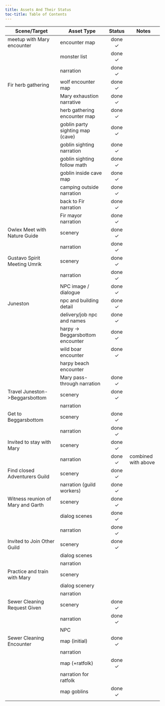 ```yaml
---
title: Assets And Their Status
toc-title: Table of Contents
---
```


| Scene/Target                      | Asset Type                       | Status | Notes               |
|-----------------------------------|----------------------------------|:------:|---------------------|
| meetup with Mary encounter        | encounter map                    | done ✓ |                     |
|                                   | monster list                     | done ✓ |                     |
|                                   | narration                        | done ✓ |                     |
| Fir herb gathering                | wolf encounter map               | done ✓ |                     |
|                                   | Mary exhaustion narrative        | done ✓ |                     |
|                                   | herb gathering encounter map     | done ✓ |                     |
|                                   | goblin party sighting map (cave) | done ✓ |                     |
|                                   | goblin sighting narration        | done ✓ |                     |
|                                   | goblin sighting follow math      | done ✓ |                     |
|                                   | goblin inside cave map           | done ✓ |                     |
|                                   | camping outside narration        | done ✓ |                     |
|                                   | back to Fir narration            | done ✓ |                     |
|                                   | Fir mayor narration              | done ✓ |                     |
| Owlex Meet with Nature Guide      | scenery                          | done ✓ |                     |
|                                   | narration                        | done ✓ |                     |
| Gustavo Spirit Meeting Umrik      | scenery                          | done ✓ |                     |
|                                   | narration                        | done ✓ |                     |
|                                   | NPC image / dialogue             | done ✓ |                     |
| Juneston                          | npc and building detail          | done ✓ |                     |
|                                   | delivery/job npc and names       | done ✓ |                     |
|                                   | harpy -> Beggarsbottom encounter | done ✓ |                     |
|                                   | wild boar encounter              | done ✓ |                     |
|                                   | harpy beach encounter            |        |                     |
|                                   | Mary pass-through narration      | done ✓ |                     |
| Travel Juneston->Beggarsbottom    | scenery                          | done ✓ |                     |
|                                   | narration                        |        |                     |
| Get to Beggarsbottom              | scenery                          | done ✓ |                     |
|                                   | narration                        | done ✓ |                     |
| Invited to stay with Mary         | scenery                          | done ✓ |                     |
|                                   | narration                        | done ✓ | combined with above |
| Find closed Adventurers Guild     | scenery                          | done ✓ |                     |
|                                   | narration (guild workers)        | done ✓ |                     |
| Witness reunion of Mary and Garth | scenery                          | done ✓ |                     |
|                                   | dialog scenes                    | done ✓ |                     |
|                                   | narration                        | done ✓ |                     |
| Invited to Join Other Guild       | scenery                          | done ✓ |                     |
|                                   | dialog scenes                    |        |                     |
|                                   | narration                        |        |                     |
| Practice and train with Mary      | scenery                          |        |                     |
|                                   | dialog scenery                   |        |                     |
|                                   | narration                        |        |                     |
| Sewer Cleaning Request Given      | scenery                          | done ✓ |                     |
|                                   | narration                        | done ✓ |                     |
|                                   | NPC                              |        |                     |
| Sewer Cleaning Encounter          | map (initial)                    | done ✓ |                     |
|                                   | narration                        |        |                     |
|                                   | map (+ratfolk)                   | done ✓ |                     |
|                                   | narration for ratfolk            |        |                     |
|                                   | map goblins                      | done ✓ |                     |
|                                   |                                  |        |                     |

	
